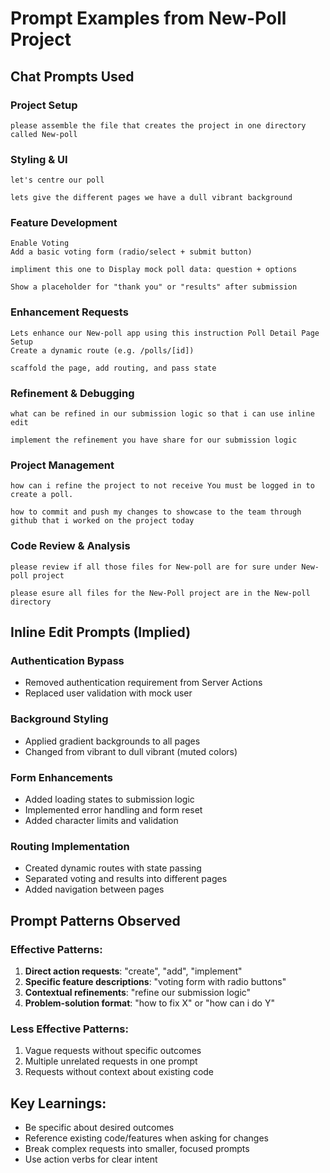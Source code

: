 # Prompt Examples from New-Poll Project

## Chat Prompts Used

### Project Setup
```
please assemble the file that creates the project in one directory called New-poll
```

### Styling & UI
```
let's centre our poll
```

```
lets give the different pages we have a dull vibrant background
```

### Feature Development
```
Enable Voting
Add a basic voting form (radio/select + submit button)
```

```
impliment this one to Display mock poll data: question + options
```

```
Show a placeholder for "thank you" or "results" after submission
```

### Enhancement Requests
```
Lets enhance our New-poll app using this instruction Poll Detail Page Setup
Create a dynamic route (e.g. /polls/[id])
```

```
scaffold the page, add routing, and pass state
```

### Refinement & Debugging
```
what can be refined in our submission logic so that i can use inline edit
```

```
implement the refinement you have share for our submission logic
```

### Project Management
```
how can i refine the project to not receive You must be logged in to create a poll.
```

```
how to commit and push my changes to showcase to the team through github that i worked on the project today
```

### Code Review & Analysis
```
please review if all those files for New-poll are for sure under New-poll project
```

```
please esure all files for the New-Poll project are in the New-poll directory
```

## Inline Edit Prompts (Implied)

### Authentication Bypass
- Removed authentication requirement from Server Actions
- Replaced user validation with mock user

### Background Styling
- Applied gradient backgrounds to all pages
- Changed from vibrant to dull vibrant (muted colors)

### Form Enhancements
- Added loading states to submission logic
- Implemented error handling and form reset
- Added character limits and validation

### Routing Implementation
- Created dynamic routes with state passing
- Separated voting and results into different pages
- Added navigation between pages

## Prompt Patterns Observed

### Effective Patterns:
1. **Direct action requests**: "create", "add", "implement"
2. **Specific feature descriptions**: "voting form with radio buttons"
3. **Contextual refinements**: "refine our submission logic"
4. **Problem-solution format**: "how to fix X" or "how can i do Y"

### Less Effective Patterns:
1. Vague requests without specific outcomes
2. Multiple unrelated requests in one prompt
3. Requests without context about existing code

## Key Learnings:
- Be specific about desired outcomes
- Reference existing code/features when asking for changes
- Break complex requests into smaller, focused prompts
- Use action verbs for clear intent